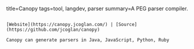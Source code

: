 title=Canopy
tags=tool, langdev, parser
summary=A PEG parser compiler.
~~~~~~

[Website](https://canopy.jcoglan.com/) | [Source](https://github.com/jcoglan/canopy)

Canopy can generate parsers in Java, JavaScript, Python, Ruby
